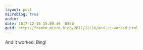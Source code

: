 ```yaml
---
layout: post
microblog: true
audio: 
date: 2017-12-16 15:00:46 -0500
guid: http://frankm.micro.blog/2017/12/16/and-it-worked.html
---
```

And it worked. Bing!
